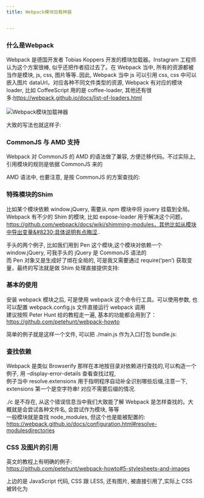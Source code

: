 ```yaml
---
title: Webpack模块加载神器


---
```

  


### [][1]什么是Webpack

Webpack 是德国开发者 Tobias Koppers 开发的模块加载器。Instagram 工程师认为这个方案很棒, 似乎还把作者招过去了。在 Webpack 当中, 所有的资源都被当作是模块, js, css, 图片等等..因此, Webpack 当中 js 可以引用 css, css 中可以嵌入图片 dataUrl。对应各种不同文件类型的资源, Webpack 有对应的模块 loader, 比如 CoffeeScript 用的是 coffee-loader, 其他还有很多:<a href="https://webpack.github.io/docs/list-of-loaders.html" target="_blank" rel="external">https://webpack.github.io/docs/list-of-loaders.html</a>  
<a></a>  
![Webpack模块加载神器][2]

大致的写法也就这样子:

### [][3]CommonJS 与 AMD 支持

Webpack 对 CommonJS 的 AMD 的语法做了兼容, 方便迁移代码。不过实际上, 引用模块的规则是依据 CommonJS 来的

AMD 语法中, 也要注意, 是按 CommonJS 的方案查找的:

### [][4]特殊模块的Shim

比如某个模块依赖 window.jQuery, 需要从 npm 模块中将 jquery 挂载到全局。Webpack 有不少的 Shim 的模块, 比如 expose-loader 用于解决这个问题，<a href="https://github.com/webpack/docs/wiki/shimming-modules，其他比如从模块中导出变量...具体说明有点晦涩" target="_blank" rel="external">https://github.com/webpack/docs/wiki/shimming-modules，其他比如从模块中导出变量&#8230;具体说明有点晦涩</a>..

手头的两个例子, 比如我们用到 Pen 这个模块,这个模块对依赖一个 window.jQuery, 可我手头的 jQuery 是 CommonJS 语法的  
而 Pen 对象又是生成好了绑在全局的, 可是我又需要通过 require(‘pen’) 获取变量，最终的写法就是做 Shim 处理直接提供支持:

### [][5]基本的使用

安装 webpack 模块之后, 可是使用 webpack 这个命令行工具。可以使用参数, 也可以配置 webpack.config.js 文件直接运行 webpack 调用  
建议按照 Peter Hunt 给的教程走一遍, 基本的功能都会用到了：<a href="https://github.com/petehunt/webpack-howto" target="_blank" rel="external">https://github.com/petehunt/webpack-howto</a>

简单的例子就是这样一个文件, 可以把 ./main.js 作为入口打包 bundle.js:

### [][6]查找依赖

Webpack 是类似 Browserify 那样在本地按目录对依赖进行查找的,可以构造一个例子, 用 –display-error-details 查看查找过程,  
例子当中 resolve.extensions 用于指明程序自动补全识别哪些后缀,注意一下, extensions 第一个是空字符串! 对应不需要后缀的情况.

./c 是不存在, 从这个错误信息当中我们大致能了解 Webpack 是怎样查找的。大概就是会尝试各种文件名, 会尝试作为模块, 等等  
一般模块就是查找 node_modules, 但这个也是能被配置的:  
<a href="https://webpack.github.io/docs/configuration.html#resolve-modulesdirectories" target="_blank" rel="external">https://webpack.github.io/docs/configuration.html#resolve-modulesdirectories</a>

### [][7]CSS 及图片的引用

英文的教程上有明确的例子:  
<a href="https://github.com/petehunt/webpack-howto#5-stylesheets-and-images" target="_blank" rel="external">https://github.com/petehunt/webpack-howto#5-stylesheets-and-images</a>

上边的是 JavaScript 代码, CSS 跟 LESS, 还有图片, 被直接引用了,实际上 CSS 被转化为

 [1]: //fed123.oss-ap-southeast-2.aliyuncs.com/2015/06/04/2015_webpack/#什么是Webpack "什么是Webpack"
 [2]: //fed123.oss-ap-southeast-2.aliyuncs.com/wp-content/uploads/2017/08/react_hot_loader.jpg
 [3]: //fed123.oss-ap-southeast-2.aliyuncs.com/2015/06/04/2015_webpack/#CommonJS-与-AMD-支持 "CommonJS 与 AMD 支持"
 [4]: //fed123.oss-ap-southeast-2.aliyuncs.com/2015/06/04/2015_webpack/#特殊模块的Shim "特殊模块的Shim"
 [5]: //fed123.oss-ap-southeast-2.aliyuncs.com/2015/06/04/2015_webpack/#基本的使用 "基本的使用"
 [6]: //fed123.oss-ap-southeast-2.aliyuncs.com/2015/06/04/2015_webpack/#查找依赖 "查找依赖"
 [7]: //fed123.oss-ap-southeast-2.aliyuncs.com/2015/06/04/2015_webpack/#CSS-及图片的引用 "CSS 及图片的引用"
